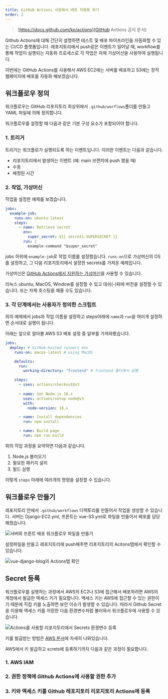 ```yaml
---
title: GitHub Actions 사용해서 배포 자동화 하기
order: 2
---
```


> [https://docs.github.com/ko/actions](GitHub Actions 공식 문서)

Github Actions에 대해 간단히 설명하면 테스트 및 배포 파이프라인을 자동화할 수 있는 CI/CD 플랫폼입니다. 레포지토리에서 push같은 이벤트가 일어날 때, workflow를 통해 작업이 실행되는 자동화 프로세스로 각 작업은 자체 가상머신을 사용하여 실행됩니다.

이번에는 GitHub Actions를 사용해서 AWS EC2에는 서버를 배포하고 S3에는 정적 웹페이지에 배포를 자동화 해보겠습니다.

## 워크플로우 정의

워크플로우는 GitHub 리포지토리 최상위에서 `.github/worflows`폴더를 만들고
YAML 파일에 의해 정의합니다.

워크플로우를 설정할 때 다음과 같은 기본 구성 요소가 포함되어야 합니다.

### 1. 트리거 

트리거는 워크플로가 실행되도록 하는 이벤트입니다. 이러한 이벤트는 다음과 같습니다.

- 리포지토리에서 발생하는 이벤트 (예: main 브랜치에 push 했을 때)
- 수동
- 예정된 시간

### 2. 작업, 가상머신

작업을 설정한 예제를 보겠습니다.

```yaml
jobs:
  example-job:
    runs-on: ubuntu-latest
    steps:
      - name: Retrieve secret
        env:
          super_secret: ${{ secrets.SUPERSECRET }}
        run: |
          example-command "$super_secret"
```

jobs 하위에 `example-job`로 작업 이름를 설정했습니다.
`runs-on`으로 가상머신의 OS를 설정하고, 그 다음 리포지토리에서 설정한 secrets를 가져온 예제입니다.

가상머신은 
[GitHub Actions에서 지원하는 가상머신](https://docs.github.com/en/actions/using-workflows/workflow-syntax-for-github-actions#choosing-github-hosted-runners)을 사용할 수 있습니다.

리눅스 ubuntu, MacOS, Window를 설정할 수 있고 대쉬(-)뒤에 버전을 설정할 수 있습니다. 또는 자체 호스팅을 해줄 수도 있습니다.

### 3. 각 단계에서는 사용자가 정의한 스크립트

위의 예제에서 jobs와 작업 이름을 설정하고 steps아래에 `name`과 `run`을 여러개 설정하면 순서대로 실행이 됩니다.

아래는 앞으로 알아볼 AWS S3 배포 설정 중 일부를 가져와봤습니다.

```yaml
jobs: 
  deploy: # GitHub-hosted runners env
    runs-on: macos-latest # using MacOS

    defaults:
      run:
        working-directory: "frontend" # frontend 폴더에서 실행

    steps:
      - uses: actions/checkout@v3
      
      - name: Set Node.js 18.x
        uses: actions/setup-node@v3
        with:
          node-version: 18.x

      - name: Install dependencies
        run: npm install

      - name: Build page
        run: npm run build
```
위의 작업 과정을 요약하면 다음과 같습니다.

1. Node.js 불러오기
2. 필요한 패키지 설치
3. 빌드 실행

이렇게 `steps` 아래에 여러개의 명령을 설정할 수 있습니다.

## 워크플로우 만들기

레포지토리 안에서 `.github/workflows` 디렉토리를 만들어서 작업을 생성할 수 있습니다.
서버는 Django-EC2.yml, 프론트는 vue-S3.yml로 파일을 만들어서 배포를 담당해줬습니다.

![서버와 프론트 배포 워크플로우 파일을 만들기](https://github.com/Zamoca42/vue-django-blog/assets/96982072/2932c13c-9d50-4bac-be93-12cbf1e59b35)

설정파일을 만들고 레포지토리에 push해주면 리포지토리의 Acitons탭에서 확인할 수 있습니다.

![vue-django-blog의 Actions탭 확인](https://github.com/Zamoca42/vue-django-blog/assets/96982072/a0fa6037-e966-4af0-a6a4-e7802958a577)

## Secret 등록

워크플로우를 실행하는 과정에서 AWS의 EC2나 S3에 접근해서 배포하려면 AWS의 계정에서 발급한 액세스 키가 필요합니다.
액세스 키는 AWS에 접근할 수 있는 권한이기 때문에 직접 키를 노출하면 보안 이슈가 발생할 수 있습니다.
따라서 Github Secret을 이용해 액세스 키를 저장한 다음 환경변수처럼 불러와서 워크플로우에 사용할 수 있습니다.

![Actions를 사용할 리포지토리에서 Secrets 환경변수 등록](https://github.com/Zamoca42/vue-django-blog/assets/96982072/52f8a752-7904-465f-8961-0626e14f99e8)

키를 발급받는 방법은 [AWS 문서](https://docs.aws.amazon.com/ko_kr/singlesignon/latest/userguide/what-is.html)에 자세히 나와있습니다. 

AWS에서 키 발급하고 screts에 등록하기까지 다음과 같은 과정이 필요합니다.

### 1. AWS IAM

### 2. 권한 정책에 Github Actions에 사용할 권한 추가

### 3. 키와 액세스 키를 Github 레포지토리 리포지토리 Actions에 등록
